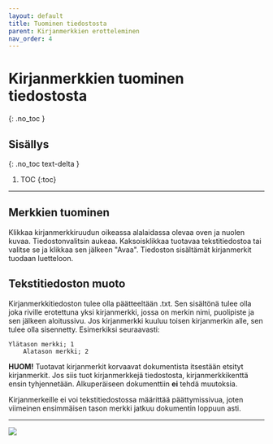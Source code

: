 ```yaml
---
layout: default
title: Tuominen tiedostosta
parent: Kirjanmerkkien erotteleminen
nav_order: 4
---
```


# Kirjanmerkkien tuominen tiedostosta
{: .no_toc }

## Sisällys
{: .no_toc text-delta }

1. TOC
{:toc}

---

## Merkkien tuominen

Klikkaa kirjanmerkkiruudun oikeassa alalaidassa olevaa oven ja nuolen kuvaa. Tiedostonvalitsin aukeaa. Kaksoisklikkaa tuotavaa tekstitiedostoa tai valitse se ja klikkaa sen jälkeen "Avaa". Tiedoston sisältämät kirjanmerkit tuodaan luetteloon.

## Tekstitiedoston muoto

Kirjanmerkkitiedoston tulee olla päätteeltään .txt. Sen sisältönä tulee olla joka riville erotettuna yksi kirjanmerkki, jossa on merkin nimi, puolipiste ja sen jälkeen aloitussivu. Jos kirjanmerkki kuuluu toisen kirjanmerkin alle, sen tulee olla sisennetty. Esimerkiksi seuraavasti:

    Ylätason merkki; 1
        Alatason merkki; 2

**HUOM!** Tuotavat kirjanmerkit korvaavat dokumentista itsestään etsityt kirjanmerkit. Jos siis tuot kirjanmerkkejä tiedostosta, kirjanmerkkikenttä ensin tyhjennetään. Alkuperäiseen dokumenttiin **ei** tehdä muutoksia.

Kirjanmerkeille ei voi tekstitiedostossa määrittää päättymissivua, joten viimeinen ensimmäisen tason merkki jatkuu dokumentin loppuun asti.

---

<div class="instruction_image">
  <img src="https://codex-fi.github.io/Opus/ui/gif/import_bookmarks.gif">
</div>
